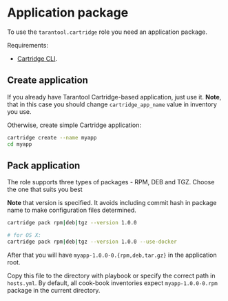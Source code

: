# Application package

To use the `tarantool.cartridge` role you need an application package.

Requirements:
* [Cartridge CLI](https://github.com/tarantool/cartridge-cli#installation).

## Create application

If you already have Tarantool Cartridge-based application, just use it.
**Note**, that in this case you should change `cartridge_app_name` value in
inventory you use.

Otherwise, create simple Cartridge application:

```bash
cartridge create --name myapp
cd myapp
```

## Pack application

The role supports three types of packages - RPM, DEB and TGZ.
Choose the one that suits you best

**Note** that version is specified.
It avoids including commit hash in package name to make configuration
files determined.

```bash
cartridge pack rpm|deb|tgz --version 1.0.0

# for OS X:
cartridge pack rpm|deb|tgz --version 1.0.0 --use-docker
```

After that you will have `myapp-1.0.0-0.{rpm,deb,tar.gz}` in the application root.

Copy this file to the directory with playbook or specify the correct path in
`hosts.yml`. By default, all cook-book inventories expect
`myapp-1.0.0-0.rpm` package in the current directory.
